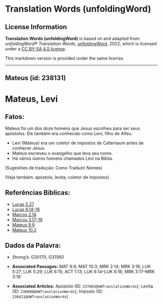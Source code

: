 # Translation Words (unfoldingWord)

## License Information

**Translation Words (unfoldingWord)** is based on and adapted from: _unfoldingWord® Translation Words_, [unfoldingWord](https://unfoldingword.org/utw), 2022, which is licensed under a [CC BY-SA 4.0 license](https://creativecommons.org/licenses/by-sa/4.0/legalcode.en).

This markdown version is provided under the same license.



--------------------------------

## Mateus (id: 238131)

Mateus, Levi
============

Fatos:
------

Mateus foi um dos doze homens que Jesus escolheu para ser seus apóstolos. Ele também era conhecido como Levi, filho de Alfeu.

* Levi (Mateus) era um coletor de impostos de Cafarnaum antes de conhecer Jesus.
* Mateus escreveu o evangelho que leva seu nome.
* Há vários outros homens chamados Levi na Bíblia.

(Sugestões de tradução: Como Traduzir Nomes)

(Veja também: apóstolo, levita, coletor de impostos)

Referências Bíblicas:
---------------------

* [Lucas 5\.27](https://ref.ly/Luke5:27)
* [Lucas 6\.14–16](https://ref.ly/Luke6:14-Luke6:16)
* [Marcos 2\.14](https://ref.ly/Mark2:14)
* [Marcos 3\.17–19](https://ref.ly/Mark3:17-Mark3:19)
* [Mateus 9\.9](https://ref.ly/Matt9:9)
* [Mateus 10\.3](https://ref.ly/Matt10:3)

Dados da Palavra:
-----------------

* Strong’s: G30170, G31560

* **Associated Passages:** MAT 9:9; MAT 10:3; MRK 2:14; MRK 3:18; LUK 5:27; LUK 5:29; LUK 6:15; ACT 1:13; LUK 6:14–LUK 6:16; MRK 3:17–MRK 3:19
* **Associated Articles:** Apóstolo (ID: `237603@UWTranslationWords`); Levita (ID: `238098@UWTranslationWords`); Imposto (ID: `238411@UWTranslationWords`)

